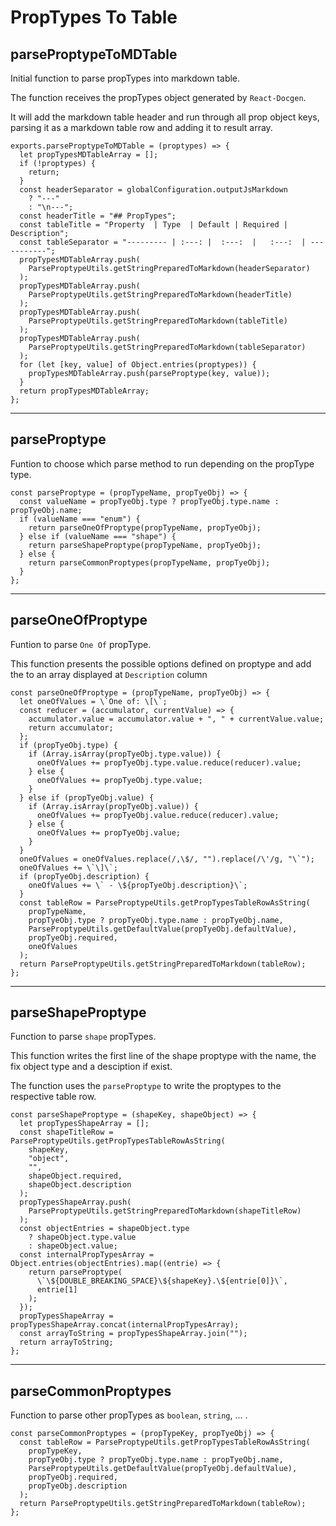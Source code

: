  # PropTypes To Table

 ## parseProptypeToMDTable

 Initial function to parse propTypes into markdown table.

 The function receives the propTypes object generated by `React-Docgen`.

 It will add the markdown table header and run through all prop object keys, parsing it as a markdown table row and adding it to result array.

```
exports.parseProptypeToMDTable = (proptypes) => {
  let propTypesMDTableArray = [];
  if (!proptypes) {
    return;
  }
  const headerSeparator = globalConfiguration.outputJsMarkdown
    ? "---"
    : "\n---";
  const headerTitle = "## PropTypes";
  const tableTitle = "Property  | Type  | Default | Required | Description";
  const tableSeparator = "--------- | :---: |  :---:  |   :---:  | -----------";
  propTypesMDTableArray.push(
    ParseProptypeUtils.getStringPreparedToMarkdown(headerSeparator)
  );
  propTypesMDTableArray.push(
    ParseProptypeUtils.getStringPreparedToMarkdown(headerTitle)
  );
  propTypesMDTableArray.push(
    ParseProptypeUtils.getStringPreparedToMarkdown(tableTitle)
  );
  propTypesMDTableArray.push(
    ParseProptypeUtils.getStringPreparedToMarkdown(tableSeparator)
  );
  for (let [key, value] of Object.entries(proptypes)) {
    propTypesMDTableArray.push(parseProptype(key, value));
  }
  return propTypesMDTableArray;
};
```
---

 ## parseProptype

 Funtion to choose which parse method to run depending on the propType type.

```
const parseProptype = (propTypeName, propTyeObj) => {
  const valueName = propTyeObj.type ? propTyeObj.type.name : propTyeObj.name;
  if (valueName === "enum") {
    return parseOneOfProptype(propTypeName, propTyeObj);
  } else if (valueName === "shape") {
    return parseShapeProptype(propTypeName, propTyeObj);
  } else {
    return parseCommonProptypes(propTypeName, propTyeObj);
  }
};
```
---

 ## parseOneOfProptype

 Funtion to parse `One Of` propType.

 This function presents the possible options defined on proptype and add the to an array displayed at `Description` column

```
const parseOneOfProptype = (propTypeName, propTyeObj) => {
  let oneOfValues = \`One of: \[\`;
  const reducer = (accumulator, currentValue) => {
    accumulator.value = accumulator.value + ", " + currentValue.value;
    return accumulator;
  };
  if (propTyeObj.type) {
    if (Array.isArray(propTyeObj.type.value)) {
      oneOfValues += propTyeObj.type.value.reduce(reducer).value;
    } else {
      oneOfValues += propTyeObj.type.value;
    }
  } else if (propTyeObj.value) {
    if (Array.isArray(propTyeObj.value)) {
      oneOfValues += propTyeObj.value.reduce(reducer).value;
    } else {
      oneOfValues += propTyeObj.value;
    }
  }
  oneOfValues = oneOfValues.replace(/,\$/, "").replace(/\'/g, "\`");
  oneOfValues += \`\]\`;
  if (propTyeObj.description) {
    oneOfValues += \` - \${propTyeObj.description}\`;
  }
  const tableRow = ParseProptypeUtils.getPropTypesTableRowAsString(
    propTypeName,
    propTyeObj.type ? propTyeObj.type.name : propTyeObj.name,
    ParseProptypeUtils.getDefaultValue(propTyeObj.defaultValue),
    propTyeObj.required,
    oneOfValues
  );
  return ParseProptypeUtils.getStringPreparedToMarkdown(tableRow);
};
```
---

 ## parseShapeProptype

 Function to parse `shape` propTypes.

 This function writes the first line of the shape proptype with the name, the fix object type and a desciption if exist.

 The function uses the `parseProptype` to write the proptypes to the respective table row.

```
const parseShapeProptype = (shapeKey, shapeObject) => {
  let propTypesShapeArray = [];
  const shapeTitleRow = ParseProptypeUtils.getPropTypesTableRowAsString(
    shapeKey,
    "object",
    "",
    shapeObject.required,
    shapeObject.description
  );
  propTypesShapeArray.push(
    ParseProptypeUtils.getStringPreparedToMarkdown(shapeTitleRow)
  );
  const objectEntries = shapeObject.type
    ? shapeObject.type.value
    : shapeObject.value;
  const internalPropTypesArray = Object.entries(objectEntries).map((entrie) => {
    return parseProptype(
      \`\${DOUBLE_BREAKING_SPACE}\${shapeKey}.\${entrie[0]}\`,
      entrie[1]
    );
  });
  propTypesShapeArray = propTypesShapeArray.concat(internalPropTypesArray);
  const arrayToString = propTypesShapeArray.join("");
  return arrayToString;
};
```
---

 ## parseCommonProptypes

 Function to parse other propTypes as `boolean`, `string`, ... .

```
const parseCommonProptypes = (propTypeKey, propTyeObj) => {
  const tableRow = ParseProptypeUtils.getPropTypesTableRowAsString(
    propTypeKey,
    propTyeObj.type ? propTyeObj.type.name : propTyeObj.name,
    ParseProptypeUtils.getDefaultValue(propTyeObj.defaultValue),
    propTyeObj.required,
    propTyeObj.description
  );
  return ParseProptypeUtils.getStringPreparedToMarkdown(tableRow);
};
```
